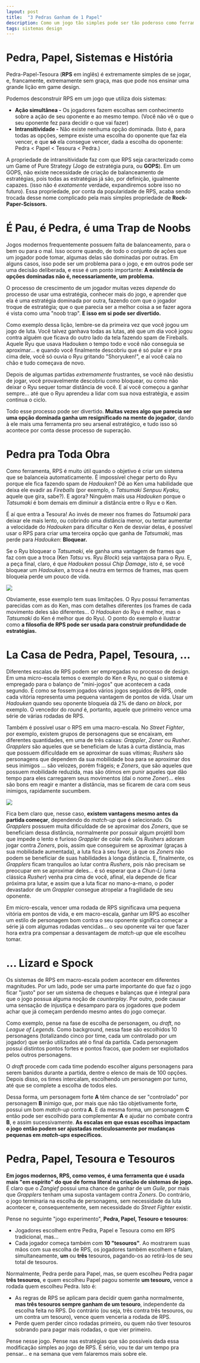 ```yaml
---
layout: post
title:  "3 Pedras Ganham de 1 Papel"
description: Como um jogo tão simples pode ser tão poderoso como ferramenta.
tags: sistemas design
---
```


# Pedra, Papel, Sistemas e História
Pedra-Papel-Tesoura (**RPS** em inglês) é extremamente simples de se jogar, e, francamente, extremamente sem graça, mas 
que pode nos ensinar uma grande lição em game design.

Podemos desconstruir RPS em um jogo que utiliza dois sistemas:

* **Ação simultânea -** Os jogadores fazem escolhas sem conhecimento sobre a ação de seu oponente e ao mesmo tempo. 
  (Você não vê o que o seu oponente fez para decidir o que vai fazer)
* **Intransitividade -** Não existe nenhuma opção dominada. (Isto é, para todas as opções, sempre existe uma escolha 
  do oponente que faz ela vencer, e que **só** ela consegue vencer, dada a escolha do oponente: Pedra < Papel < Tesoura < Pedra.)
  
A propriedade de intransitividade faz com que RPS seja caracterizado como um Game of Pure Strategy (Jogo de estratégia 
pura, ou **GOPS**). Em um GOPS, não existe necessidade de criação de balanceamento de estratégias, pois todas as 
estratégias já são, por definição, igualmente capazes. (isso não é *exatamente* verdade, expandiremos sobre isso 
no futuro). Essa propriedade, por conta da popularidade de RPS, acaba sendo trocada desse 
nome complicado pela mais simples propriedade de **Rock-Paper-Scissors.**

# É Pau, é Pedra, é uma Trap de Noobs

Jogos modernos frequentemente possuem falta de balanceamento, para o bem ou para o mal. Isso ocorre quando, de todo 
o conjunto de ações que um jogador pode tomar, algumas delas são dominadas por outras. Em alguns casos, isso pode 
ser um problema para o jogo, e em outros pode ser uma decisão deliberada, e esse é um ponto importante: **A 
existência de opções dominadas não é, necessariamente, um problema.**

O processo de crescimento de um jogador muitas vezes *depende* do processo de usar uma estratégia, conhecer mais do 
jogo, e aprender que ela é uma estratégia dominada por outra, fazendo com que o jogador troque de estratégia; que o 
que parecia ser a melhor coisa a se fazer agora é vista como uma "noob trap". **E isso em si pode ser divertido.**

Como exemplo dessa lição, lembre-se da primeira vez que você jogou um jogo de luta. Você talvez ganhava todas as 
lutas, até que um dia você jogou contra alguém que ficava do outro lado da tela fazendo spam de Fireballs. Aquele 
Ryu que usava Hadouken o tempo todo e você não conseguia se aproximar... e quando você finalmente descobriu que é só 
pular e ir pra cima dele, você só ouvia o Ryu gritando "Shoryuken!", e aí você caía no chão e tudo começava de novo.

Depois de algumas partidas *extremamente* frustrantes, se você não desistiu de jogar, você provavelmente descobriu 
como bloquear, ou como não deixar o Ryu sequer tomar distância de você. E aí você começou a ganhar sempre... até que 
o Ryu aprendeu a lidar com sua nova estratégia, e assim continua o ciclo.

Todo esse processo pode ser divertido. **Muitas vezes algo que parecia ser uma opção dominada ganha um resignificado 
na mente do jogador**, dando à ele mais uma ferramenta pro seu arsenal estratégico, e tudo isso só acontece por conta 
desse processo de superação.

# Pedra pra Toda Obra

Como ferramenta, RPS é muito útil quando o objetivo é criar um sistema que se balanceia automaticamente. É 
impossível chegar perto do Ryu porque ele fica fazendo spam de *Hadouken*? Dê ao Ken uma habilidade que deixa ele 
evadir as *Fireballs* (por exemplo, o *Tatsumaki Senpuu Kyaku*, aquele que gira, sabe?). E agora? Ninguém mais usa 
*Hadouken* porque o *Tatsumaki* é bom demais em diminuir a distância entre o Ryu e o Ken. 

É aí que entra a Tesoura! Ao invés de mexer nos frames do *Tatsumaki* para deixar ele mais lento, ou cobrindo uma 
distância menor, ou tentar aumentar a velocidade do *Hadouken* para dificultar o Ken de desviar delas, é possível usar 
o RPS para criar uma terceira opção que ganha de *Tatsumaki*, mas perde para *Hadouken*: **Bloquear.**

Se o Ryu bloquear o *Tatsumaki*, ele ganha uma vantagem de frames que faz com que a troca (Ken *Tatsu* vs. Ryu *Block*) 
seja vantajosa para o Ryu. E, a peça final, claro, é que *Hadouken* possui *Chip Damage*, isto é, se você bloquear um 
*Hadouken*, a troca é neutra em termos de frames, mas quem bloqueia perde um pouco de vida.

<img src="{{site.baseurl}}/assets/img/rps-skills.png">

Obviamente, esse exemplo tem suas limitações. O Ryu possui ferramentas parecidas com as do Ken, mas com detalhes 
diferentes (os frames de cada movimento deles são diferentes... O *Hadouken* do Ryu é melhor, mas o *Tatsumaki* do 
Ken é melhor que do Ryu). O ponto do exemplo é ilustrar como **a filosofia de RPS pode ser usada para construir 
profundidade de estratégias.**


# La Casa de Pedra, Papel, Tesoura, ...

Diferentes escalas de RPS podem ser empregadas no processo de design. Em uma micro-escala temos o exemplo do Ken e 
Ryu, no qual o sistema é empregado para o balanço de "mini-jogos" que acontecem a cada segundo. É como se fossem 
jogados vários jogos seguidos de RPS, onde cada vitória representa uma pequena vantagem de pontos de vida. Usar 
um *Hadouken* quando seu oponente bloqueia dá 2% de dano *on block*, por exemplo. O vencedor do *round* é, portanto, 
aquele que primeiro vence uma série de várias rodadas de RPS.

Também é possível usar o RPS em uma macro-escala. No *Street Fighter*, por exemplo, existem grupos de personagens 
que se encaixam, em diferentes quantidades, em uma de três caixas: *Grappler*, *Zoner* ou *Rusher*. 
*Grapplers* são aqueles que se beneficiam de lutas à curta distância, mas que possuem dificuldade em se aproximar de 
suas vítimas; *Rushers* são personagens que dependem da sua mobilidade boa para se aproximar dos seus inimigos ... 
são velozes, porém frágeis; e *Zoners*, que são aqueles que possuem mobilidade reduzida, mas são ótimos 
em punir aqueles que dão tempo para eles carregarem seus movimentos (daí o nome *Zoner*)... eles são bons em reagir e 
manter a distância, mas se ficarem de cara com seus inimigos, rapidamente sucumbem.

<img src="{{site.baseurl}}/assets/img/rps-matchups.png">

Fica bem claro que, nesse caso, **existem vantagens mesmo antes da partida começar**, dependendo do *match-up* que é 
selecionado. Os *Grapplers* possuem muita dificuldade de se aproximar dos *Zoners*, que se beneficiam 
dessa distância, normalmente por possuir algum projétil bom que impede o lento e furioso *Grappler* de colar nele.
Os *Rushers* adoram jogar contra *Zoners*, pois, assim que conseguirem se aproximar (graças à sua 
mobilidade aumentada), a luta fica à seu favor, já que os *Zoners* não podem se beneficiar de suas habilidades à 
longa distância. E, finalmente, os *Grapplers* ficam tranquilos ao lutar contra *Rushers*, pois não precisam se 
preocupar em se aproximar deles... é só esperar que a *Chun-Li* (uma clássica *Rusher*) venha pra cima de você, 
afinal, ela depende de ficar próxima pra lutar, e assim que a luta ficar no mano-a-mano, o poder devastador de um 
*Grappler* consegue atropelar a fragilidade de seu oponente.

Em micro-escala, vencer uma rodada de RPS significava uma pequena vitória em pontos de vida, e em macro-escala, 
ganhar um RPS ao escolher um estilo de personagem bom contra o seu oponente significa começar a série já com algumas 
rodadas vencidas... o seu oponente vai ter que fazer hora extra pra compensar a desvantagem de *match-up* que ele 
escolheu tomar.

# ... Lizard e Spock

Os sistemas de RPS em macro-escala podem acontecer em diferentes magnitudes. Por um lado, pode ser uma parte 
importante do que faz o jogo ficar "justo" por ser um sistema de cheques e balanças que é integral para que o jogo 
possua alguma noção de *counterplay*. Por outro, pode causar uma sensação de injustiça e desamparo para os jogadores 
que podem achar que já começam perdendo mesmo antes do jogo começar.

Como exemplo, pense na fase de escolha de personagem, ou *draft*, no *League of Legends.* Como background, nessa 
fase são escolhidos 10 personagens (totalizando cinco por time, cada um controlado por um jogador) que serão utilizados até o
final da partida. Cada personagem possui distintos pontos fortes e pontos fracos, que podem ser exploitados pelos outros 
personagens.

O *draft* procede com cada time podendo escolher alguns personagens para serem banidos durante a partida, dentre o 
elenco de mais de 100 opções. Depois disso, os times intercalam, escolhendo um personagem por turno, até que se 
complete a escolha de todos eles.

Dessa forma, um personagem forte **A** têm chance de ser "controlado" por personagem **B** inimigo que, por mais que 
não tão objetivamente forte, possui um bom *match-up* contra **A**. E da mesma forma, um personagem **C** então pode 
ser escolhido para complementar **A** e ajudar no combate contra **B**, e assim sucessivamente. **As escalas em que 
essas escolhas impactam o jogo então podem ser ajustadas meticulosamente por mudanças pequenas em *match-ups* 
específicos.**

# Pedra, Papel, Tesoura e Tesouros

**Em jogos modernos, RPS, como vemos, é uma ferramenta que é usada mais "em espírito" do que de forma literal na 
criação de sistemas de jogo.** É claro que o *Zangief* possui uma chance de ganhar de um *Guile*, por mais que *Grapplers* 
tenham uma suposta vantagem contra *Zoners*. Do contrário, o jogo terminaria na escolha de personagens, sem 
necessidade da luta acontecer e, consequentemente, sem necessidade do *Street Fighter* existir.

Pense no seguinte "jogo experimento", **Pedra, Papel, Tesouro e tesouros**:

* Jogadores escolhem entre Pedra, Papel e Tesoura como em RPS tradicional, mas...
* Cada jogador começa também com **10 "tesouros"**. Ao mostrarem suas mãos com sua escolha de RPS, os jogadores também 
  escolhem e falam, simultaneamente, **um** ou **três** tesouros, pagando-os ao retirá-los de seu total de tesouros.

Normalmente, Pedra perde para Papel, mas, se quem escolheu Pedra pagar **três tesouros**, e quem escolheu Papel 
pagou somente **um tesouro,** vence a rodada quem escolheu Pedra. Isto é:

* As regras de RPS se aplicam para decidir quem ganha normalmente, **mas três tesouros sempre ganham de um 
  tesouro**, independente da escolha feita no RPS. Do contrário (ou seja, três contra três tesouros, ou um contra um 
  tesouro), vence quem venceria a rodada de RPS.
* Perde quem perder cinco rodadas primeiro, ou quem não tiver tesouros sobrando para pagar mais rodadas, o que vier 
  primeiro.

Pense nesse jogo. Pense nas estratégias que são possíveis dada essa modificação simples ao jogo de RPS. É sério, vou 
te dar um tempo pra pensar... e na semana que vem falaremos mais sobre ele.









